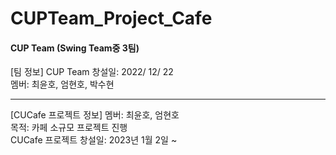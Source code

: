 # CUPTeam_Project_Cafe

#### CUP Team (Swing Team중 3팀)  
  
[팀 정보]
CUP Team 창설일: 2022/ 12/ 22  
멤버: 최윤호, 엄현호, 박수현  
  
  ***
  
[CUCafe 프로젝트 정보]
멤버: 최윤호, 엄현호  
목적: 카페 소규모 프로젝트 진행  
CUCafe 프로젝트 창설일: 2023년 1월 2일  ~  
